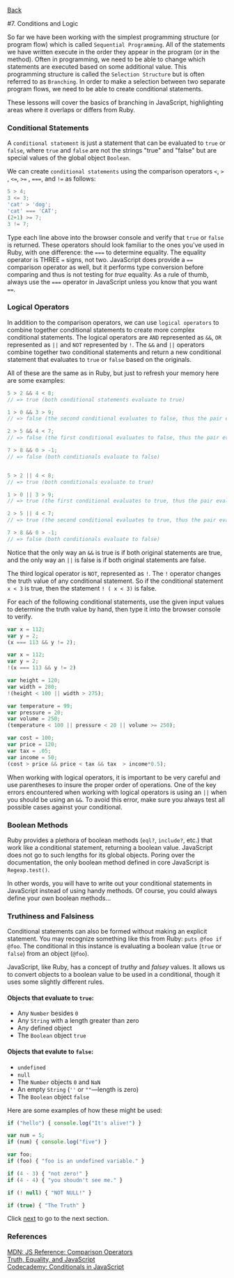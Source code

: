 [Back](6_built_in_methods.md)

#7. Conditions and Logic

So far we have been working with the simplest programming structure (or program flow) which is called `Sequential Programming`.  All of the statements we have written execute in the order they appear in the program (or in the method).  Often in programming, we need to be able to change which statements are executed based on some additional value.  This programming structure is called the `Selection Structure` but is often referred to as `Branching`.  In order to make a selection between two separate program flows, we need to be able to create conditional statements.

These lessons will cover the basics of branching in JavaScript, highlighting areas where it overlaps or differs from Ruby.

### Conditional Statements

A `conditional statement` is just a statement that can be evaluated to `true` or `false`, where `true` and `false` are not the strings "true" and "false" but are special values of the global object `Boolean`.

We can create `conditional statements` using the comparison operators `<`, `>` , `<=`, `>=` , `===`, and `!=` as follows:

```javascript
5 > 4;
3 <= 3;
'cat' > 'dog';
'cat' === 'CAT';
(2+1) >= 7;
3 != 7;
```

Type each line above into the browser console and verify that `true` or `false` is returned.  These operators should look familiar to the ones you've used in Ruby, with one difference: the `===` to determine equality. The equality operator is THREE `=` signs, not two.  JavaScript does provide a `==` comparison operator as well, but it performs type conversion before comparing and thus is not testing for *true* equality.  As a rule of thumb, always use the `===` operator in JavaScript unless you know that you want `==`. 

### Logical Operators

In addition to the comparison operators, we can use `logical operators` to combine together conditional statements to  create more complex conditional statements.  The logical operators are `AND` represented as `&&`, `OR` represented as `||` and `NOT` represented by `!`.  The `&&` and `||` operators combine together two conditional statements and return a new conditional statement that evaluates to `true` or `false` based on the originals.  

All of these are the same as in Ruby, but just to refresh your memory here are some examples:

```javascript
5 > 2 && 4 < 8; 
// => true (both conditional statements evaluate to true)

1 > 0 && 3 > 9; 
// => false (the second conditional evaluates to false, thus the pair evaluates to false)

2 > 5 && 4 < 7;
// => false (the first conditional evaluates to false, thus the pair evaluates to false)

7 > 8 && 0 > -1;
// => false (both conditionals evaluate to false)


5 > 2 || 4 < 8;
// => true (both conditionals evaluate to true)

1 > 0 || 3 > 9; 
// => true (the first conditional evaluates to true, thus the pair evaluates to true)

2 > 5 || 4 < 7;
// => true (the second conditional evaluates to true, thus the pair evaluates to true)

7 > 8 && 0 > -1;
// => false (both conditionals evaluate to false)
```

Notice that the only way an `&&` is true is if both original statements are true, and the only way an `||` is false is if both original statements are false. 

The third logical operator is `NOT`, represented as `!`.  The `!` operator changes the truth value of any conditional statement.  So if the conditional statement `x < 3` is true, then the statement `! ( x < 3)` is false.

For each of the following conditional statements, use the given input values to determine the truth value by hand, then type it into the browser console to verify.  

```javascript
var x = 112;
var y = 2;
(x === 113 && y != 2);

var x = 112;
var y = 2;
!(x === 113 && y != 2)

var height = 120;
var width = 280;
!(height < 100 || width > 275);

var temperature = 99;
var pressure = 20;
var volume = 250;
(temperature < 100 || pressure < 20 || volume >= 250);

var cost = 100;
var price = 120;
var tax = .05;
var income = 50;
(cost > price && price < tax && tax  > income*0.5);
```

When working with logical operators, it is important to be very careful and use parentheses to insure the proper order of operations. One of the key errors encountered when working with logical operators is using an `||` when you should be using an `&&`.  To avoid this error, make sure you always test all possible cases against your conditional.

### Boolean Methods

Ruby provides a plethora of boolean methods (`eql?`, `include?`, etc.) that work like a conditional statement, returning a boolean value. JavaScript does not go to such lengths for its global objects. Poring over the documentation, the only boolean method defined in core JavaScript is `Regexp.test()`.

In other words, you will have to write out your conditional statements in JavaScript instead of using handy methods. Of course, you could always define your own boolean methods...

### Truthiness and Falsiness

Conditional statements can also be formed without making an explicit statement.  You may recognize something like this from Ruby: `puts @foo if @foo`. The conditional in this instance is evaluating a boolean value (`true` or `false`) from an object (`@foo`).

JavaScript, like Ruby, has a concept of *truthy* and *falsey* values. It allows us to convert objects to a boolean value to be used in a conditional, though it uses some slightly different rules.

#### Objects that evaluate to `true`:

* Any `Number` besides `0`
* Any `String` with a length greater than zero
* Any defined object
* The `Boolean` object `true`

#### Objects that evalute to `false`:

* `undefined`
* `null`
* The `Number` objects `0` and `NaN`
* An empty `String` (`''` or `""`&mdash;length is zero)
* The `Boolean` object `false`

Here are some examples of how these might be used:

```javascript
if ("hello") { console.log("It's alive!") }

var num = 5;
if (num) { console.log("five") }

var foo;
if (foo) { "foo is an undefined variable." }

if (4 - 3) { "not zero!" }
if (4 - 4) { "you shoudn't see me." }

if (! null) { "NOT NULL!" }

if (true) { "The Truth" }
```

Click [next](8_if_statements.md) to go to the next section.

### References

[MDN: JS Reference: Comparison Operators](https://developer.mozilla.org/en/JavaScript/Reference/Operators/Comparison_Operators)<br>
[Truth, Equality, and JavaScript](http://javascriptweblog.wordpress.com/2011/02/07/truth-equality-and-javascript/)<br>
[Codecademy: Conditionals in JavaScript](http://www.codecademy.com/courses/conditionals-in-javascript)